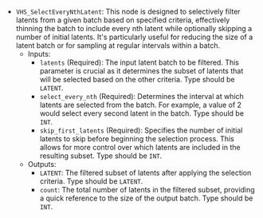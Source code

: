 - `VHS_SelectEveryNthLatent`: This node is designed to selectively filter latents from a given batch based on specified criteria, effectively thinning the batch to include every nth latent while optionally skipping a number of initial latents. It's particularly useful for reducing the size of a latent batch or for sampling at regular intervals within a batch.
    - Inputs:
        - `latents` (Required): The input latent batch to be filtered. This parameter is crucial as it determines the subset of latents that will be selected based on the other criteria. Type should be `LATENT`.
        - `select_every_nth` (Required): Determines the interval at which latents are selected from the batch. For example, a value of 2 would select every second latent in the batch. Type should be `INT`.
        - `skip_first_latents` (Required): Specifies the number of initial latents to skip before beginning the selection process. This allows for more control over which latents are included in the resulting subset. Type should be `INT`.
    - Outputs:
        - `LATENT`: The filtered subset of latents after applying the selection criteria. Type should be `LATENT`.
        - `count`: The total number of latents in the filtered subset, providing a quick reference to the size of the output batch. Type should be `INT`.
